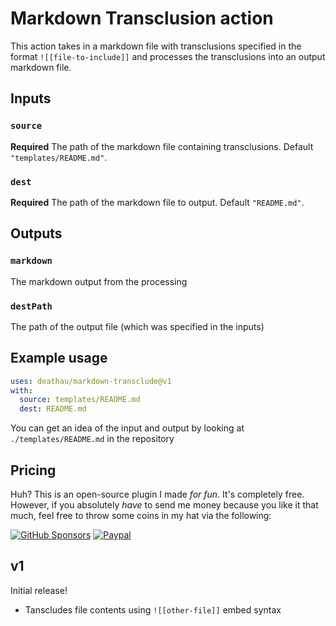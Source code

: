 # Markdown Transclusion action

This action takes in a markdown file with transclusions specified in the format ` ![[file-to-include]] ` and processes the transclusions into an output markdown file.

## Inputs

### `source`

**Required** The path of the markdown file containing transclusions. Default `"templates/README.md"`.

### `dest`

**Required** The path of the markdown file to output. Default `"README.md"`.

## Outputs

### `markdown`

The markdown output from the processing

### `destPath`

The path of the output file (which was specified in the inputs)

## Example usage

```yaml
uses: deathau/markdown-transclude@v1
with:
  source: templates/README.md
  dest: README.md
```

You can get an idea of the input and output by looking at `./templates/README.md` in the repository

## Pricing
Huh? This is an open-source plugin I made *for fun*. It's completely free.
However, if you absolutely *have* to send me money because you like it that
much, feel free to throw some coins in my hat via the following:

[![GitHub Sponsors](https://img.shields.io/github/sponsors/deathau?style=social)](https://github.com/sponsors/deathau)
[![Paypal](https://img.shields.io/badge/paypal-deathau-yellow?style=social&logo=paypal)](https://paypal.me/deathau)

## v1
Initial release!
- Tanscludes file contents using `![[other-file]]` embed syntax